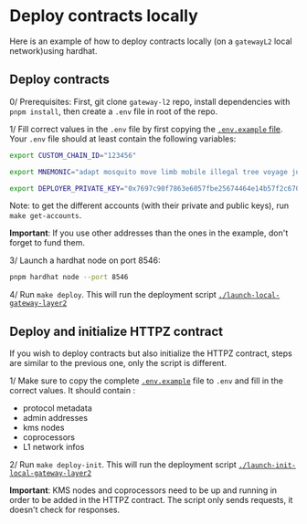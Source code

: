 # Deploy contracts locally

Here is an example of how to deploy contracts locally (on a `gatewayL2` local network)using hardhat.

## Deploy contracts

0/ Prerequisites: First, git clone `gateway-l2` repo, install dependencies with `pnpm install`, then create a `.env`
file in root of the repo.

1/ Fill correct values in the `.env` file by first copying the [`.env.example` file](../../.env.example). Your `.env`
file should at least contain the following variables:

```bash
export CUSTOM_CHAIN_ID="123456"

export MNEMONIC="adapt mosquito move limb mobile illegal tree voyage juice mosquito burger raise father hope layer"

export DEPLOYER_PRIVATE_KEY="0x7697c90f7863e6057fbe25674464e14b57f2c670b1a8ee0f60fb87eb9b615c4d"
```

Note: to get the different accounts (with their private and public keys), run `make get-accounts`.

**Important**: If you use other addresses than the ones in the example, don't forget to fund them.

3/ Launch a hardhat node on port 8546:

```bash
pnpm hardhat node --port 8546
```

4/ Run `make deploy`. This will run the deployment script
[`./launch-local-gateway-layer2`](../launch-local-gateway-layer2)

## Deploy and initialize HTTPZ contract

If you wish to deploy contracts but also initialize the HTTPZ contract, steps are similar to the previous one, only the
script is different.

1/ Make sure to copy the complete [`.env.example`](../../.env.example) file to `.env` and fill in the correct values. It
should contain :

- protocol metadata
- admin addresses
- kms nodes
- coprocessors
- L1 network infos

2/ Run `make deploy-init`. This will run the deployment script
[`./launch-init-local-gateway-layer2`](../launch-init-local-gateway-layer2)

**Important**: KMS nodes and coprocessors need to be up and running in order to be added in the HTTPZ contract. The
script only sends requests, it doesn't check for responses.

